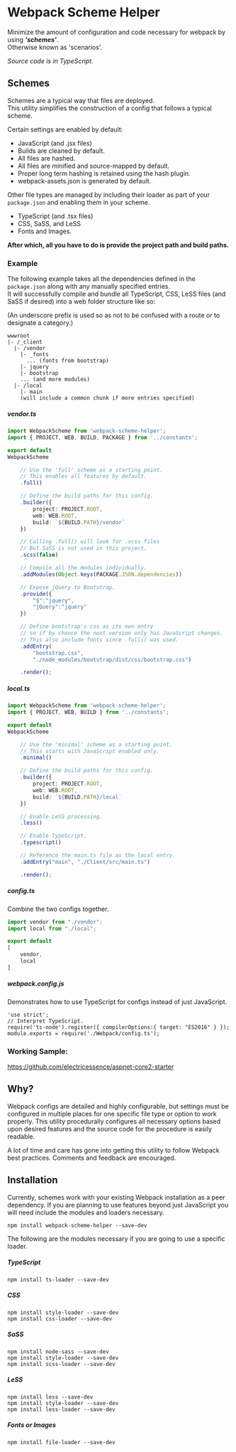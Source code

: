 # Webpack Scheme Helper

Minimize the amount of configuration and code necessary for webpack by using **_'schemes'_**.  
Otherwise known as 'scenarios'.

*Source code is in TypeScript.*

## Schemes

Schemes are a typical way that files are deployed.  
This utility simplifies the construction of a config that follows a typical scheme.

Certain settings are enabled by default:

* JavaScript (and .jsx files)
* Builds are cleaned by default.
* All files are hashed.
* All files are minified and source-mapped by default.
* Proper long term hashing is retained using the hash plugin.
* webpack-assets.json is generated by default. 

Other file types are managed by including their loader as part of your ```package.json``` and enabling them in your scheme.

* TypeScript (and .tsx files)
* CSS, SaSS, and LeSS
* Fonts and Images.

**After which, all you have to do is provide the project path and build paths.**

### Example

The following example takes all the dependencies defined in the ```package.json``` along with any manually specified entries.  
It will successfully compile and bundle all TypeScript, CSS, LeSS files (and SaSS if desired) into a web folder structure like so:

(An underscore prefix is used so as not to be confused with a route or to designate a category.)

```
wwwroot
|- /_client
  |- /vendor
    |- _fonts
      ... (fonts from bootstrap)
    |- jquery
    |- bootstrap
    ... (and more modules)
  |- /local
    |- main
    (will include a common chunk if more entries specified)
```

##### vendor.ts

```ts
import WebpackScheme from 'webpack-scheme-helper';
import { PROJECT, WEB, BUILD, PACKAGE } from '../constants';

export default
WebpackScheme

	// Use the 'full' scheme as a starting point.
	// This enables all features by default.
	.full()

	// Define the build paths for this config.
	.builder({
		project: PROJECT.ROOT,
		web: WEB.ROOT,
		build: `${BUILD.PATH}/vendor`
	})

	// Calling .full() will look for .scss files
	// But SaSS is not used in this project.
	.scss(false)

	// Compile all the modules individually.
	.addModules(Object.keys(PACKAGE.JSON.dependencies))

	// Expose jQuery to Bootstrap.
	.provide({
		"$":"jquery",
		"jQuery":"jquery"
	})

	// Define bootstrap's css as its own entry
	// so if by chance the next version only has JavaScript changes.
	// This also include fonts since .full() was used.
	.addEntry(
		"bootstrap.css",
		"./node_modules/bootstrap/dist/css/bootstrap.css")

	.render();
```

##### local.ts

```ts
import WebpackScheme from 'webpack-scheme-helper';
import { PROJECT, WEB, BUILD } from '../constants';

export default
WebpackScheme

	// Use the 'minimal' scheme as a starting point.
	// This starts with JavaScript enabled only.
	.minimal()

	// Define the build paths for this config.
	.builder({
		project: PROJECT.ROOT,
		web: WEB.ROOT,
		build: `${BUILD.PATH}/local`
	})

	// Enable LeSS processing.
	.less()

	// Enable TypeScript.
	.typescript()

	// Reference the main.ts file as the local entry.
	.addEntry("main", "./Client/src/main.ts")

	.render();
```

##### config.ts

Combine the two configs together.

```js
import vendor from "./vendor";
import local from "./local";

export default
[
	vendor,
	local
]
```

##### webpack.config.js

Demonstrates how to use TypeScript for configs instead of just JavaScript.

```
'use strict';
// Interpret TypeScript.
require('ts-node').register({ compilerOptions:{ target: "ES2016" } });
module.exports = require('./Webpack/config.ts');
```

### Working Sample:

https://github.com/electricessence/aspnet-core2-starter

## Why?

Webpack configs are detailed and highly configurable, but settings must be configured in multiple places for one specific file type or option to work properly.
This utility procedurally configures all necessary options based upon desired features and the source code for the procedure is easily readable.

A lot of time and care has gone into getting this utility to follow Webpack best practices.  Comments and feedback are encouraged.

## Installation

Currently, schemes work with your existing Webpack installation as a peer dependency.
If you are planning to use features beyond just JavaScript you will need include the modules and loaders necessary.

```
npm install webpack-scheme-helper --save-dev
```

The following are the modules necessary if you are going to use a specific loader.

##### TypeScript

```
npm install ts-loader --save-dev
```

##### CSS

```
npm install style-loader --save-dev
npm install css-loader --save-dev
```

##### SaSS

```
npm install node-sass --save-dev
npm install style-loader --save-dev
npm install scss-loader --save-dev
```

##### LeSS

```
npm install less --save-dev
npm install style-loader --save-dev
npm install less-loader --save-dev
```

##### Fonts or Images

```
npm install file-loader --save-dev
```
